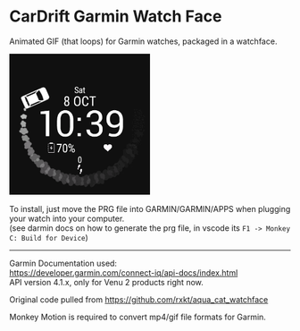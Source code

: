 # CarDrift Garmin Watch Face

Animated GIF (that loops) for Garmin watches, packaged in a watchface.  

<img src="preview/screen.png" width="50%">
<!--TODO create a gif with the watch in it-->

To install, just move the PRG file into GARMIN/GARMIN/APPS when plugging your watch into your computer.  
(see darmin docs on how to generate the prg file, in vscode its `F1 -> Monkey C: Build for Device`)

---

Garmin Documentation used:  
https://developer.garmin.com/connect-iq/api-docs/index.html  
API version 4.1.x, only for Venu 2 products right now.  

Original code pulled from https://github.com/rxkt/aqua_cat_watchface

Monkey Motion is required to convert mp4/gif file formats for Garmin.

